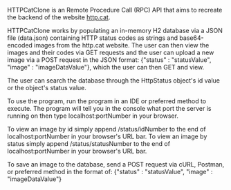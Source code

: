 HTTPCatClone is an Remote Procedure Call (RPC) API that aims to recreate the backend of the website [http.cat](https://http.cat). 



HTTPCatClone works by populating an in-memory H2 database via a JSON file (data.json) containing HTTP status codes as strings and base64-encoded images from the http.cat website.
The user can then view the images and their codes via GET requests and the user can upload a new image via a POST request in the JSON format: 
{"status" : "statusValue",
"image" : "imageDataValue"},
which the user can then GET and view. 

The user can search the database through the HttpStatus object's id value or the object's status value.

To use the program, run the program in an IDE or preferred method to execute. The program will tell you in the console what port the server is running on then type localhost:portNumber in your browser. 

To view an image by id simply append /status/idNumber to the end of localhost:portNumber in your browser's URL bar.
To view an image by status simply append /status/statusNumber to the end of localhost:portNumber in your browser's URL bar.

To save an image to the database, send a POST request via cURL, Postman, or preferred method in the format of: 
{"status" : "statusValue",
"image" : "imageDataValue"}

